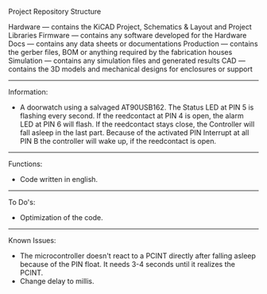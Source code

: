 Project Repository Structure

Hardware    — contains the KiCAD Project, Schematics & Layout and Project Libraries
Firmware    — contains any software developed for the Hardware
Docs        — contains any data sheets or documentations
Production  — contains the gerber files, BOM or anything required by the fabrication houses
Simulation  — contains any simulation files and generated results
CAD         — contains the 3D models and mechanical designs for enclosures or support

***

Information:
- A doorwatch using a salvaged AT90USB162.
The Status LED at PIN 5 is flashing every second.
If the reedcontact at PIN 4 is open, the alarm LED at PIN 6 will flash.
If the reedcontact stays close, the Controller will fall asleep in the last part.
Because of the activated PIN Interrupt at all PIN B the controller will wake up, if the reedcontact is open.

***

Functions:
- Code written in english.

***

To Do's:
- Optimization of the code.

***

Known Issues:
- The microcontroller doesn't react to a PCINT directly after falling asleep because of the PIN float. It needs 3-4 seconds until it realizes the PCINT.
- Change delay to millis.
